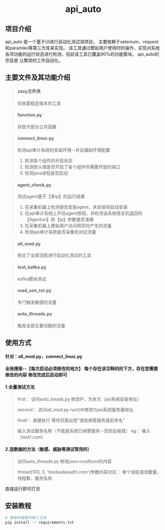 <div align="center">


<h1>api_auto</h1>

</div>

## 项目介绍
api_auto 是一个基于UI进行自动化测试测项目，
主要依赖于selenium、request和paramiko等第三方库来实现。
该工具通过模拟用户使用时的操作，实现对系统各项功能的运行状态进行检测，目前该工具已覆盖90%的功能模块。
api_auto的宗旨是 让繁琐的工作自动化。



## 主要文件及其功能介绍

> **<h4>zaxy文件夹</h4>**
> 存放着稳定版本的工具


> **<h4>function.py</h4>**
> 存放大部分公共函数


> **<h4>connect_linux.py</h4>**
> 检测api审计系统的安装环境--并且辅助环境配置
> 1. 检测各个组件的开启状态
> 2. 检测防火墙是否开启了各个组件所需要开放的端口
> 3. 检测java进程是否启动




> **<h4>agent_check.py</h4>**
> 测试agent基于【多ip】的运行结果
> 1. 在采集机器上检测是否安装agent，未安装则自动安装
> 2. 在api审计系统上开启agent按钮，并检测该系统宿主机返回的【Agenton】和【ip】参数是否准确
> 3. 在采集机器上模拟用户访问网页时产生的流量
> 4. 检测api审计系统是否采集到对应流量





> **<h4>all_mod.py</h4>**
> 统合了全部流程进行自动化测试的工具



> **<h4>test_kafka.py</h4>**
>kafka模块测试


> **<h4>read_sen_txt.py</h4>**
>专门触发敏感的流量


> **<h4>auto_threads.py</h4>**
>触发全部主要功能的流量


## 使用方式



**<h4>针对：all_mod.py，connect_linux.py</h4>**
**全局搜索--【每次启动必须修改的地方】**
**每个存在该注释的的下方，存在您需要修改的内容**
**修改完成后启动即可**
> 
> 
> 
**<h4>1.全量测试方法</h4>**
> first：
> 访问auto_treads.py
> 修改IP，为本次（asi系统安装地址）
> 
> 
> second：
> 访问all_mod.py
> run()中修改为asi系统服务器地址
> 
> 
> 
> finall：
> 直接执行
> 等待页面出现"请给纳管服务提前命名"
> 
> 
> 输入测试服务名称（不能是系统已纳管服务--否则会报错）
> eg： 输入（test1.com）



**<h4>2.造数据的方法（敏感、威胁等测试常用的）</h4>**

> 访问auto_threads.py
> 修改json=xxx内xxx的内容
> 
> 
> 
> thread(100, 3, 'tesdsadasadt1.com')参数内容对应： 单个线程请求数量，线程数，服务名称





直接运行即可打流
## 安装教程
``` sh
# 更新所需要的第三方库
pip install -r requirements.txt

